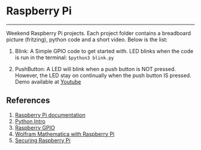 # Raspberry Pi
---
Weekend Raspberry Pi projects. Each project folder contains a breadboard picture (fritzing), python code and a short video. Below is the list:

1. Blink: A Simple GPIO code to get started with. LED blinks when the code is run in the terminal: `$python3 blink.py` 

2. PushButton: A LED will blink when a push button is NOT pressed. However, the LED stay on continually when the push button IS pressed. Demo available at [Youtube](https://youtu.be/P6J-T9LiKJA)


## References

1.  [Raspberry Pi documentation](https://www.raspberrypi.org/documentation/) 
2.  [Python Intro](http://bennuttall.github.io/python-intro/) 
3.  [Raspberry GPIO](https://learn.sparkfun.com/tutorials/raspberry-gpio) 
4.  [Wolfram Mathematica with Raspberry Pi](https://www.wolfram.com/raspberry-pi/) 
5.  [Securing Raspberry Pi](https://www.raspberrypi.org/documentation/configuration/security.md)
